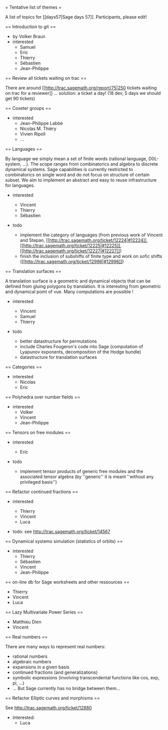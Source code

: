 = Tentative list of themes =

A list of topics for [[days57|Sage days 57]]. Participants, please edit!

== Introduction to git ==

 * by Volker Braun
 * interested
   * Samuel
   * Eric
   * Thierry
   * Sébastien
   * Jean-Philippe

== Review all tickets waiting on trac ==

There are around [[http://trac.sagemath.org/report/75|250 tickets waiting on trac for a reviewer]] ... solution: a ticket a day! (18 dev, 5 days we should get 90 tickets)

== Coxeter groups ==

 * interested
   * Jean-Philippe Labbé
   * Nicolas M. Thiéry
   * Vivien Ripoll
   * ...

== Languages ==

By language we simply mean a set of finite words (rational language, D0L-system, ...). The scope ranges from combinatorics and algebra to discrete dynamical systems. Sage capabilities is currently restricted to combinatorics on single word and do not focus on structure of certain subset. We aim to implement an abstract and easy to reuse infrastructure for languages.

 * interested
   * Vincent
   * Thierry
   * Sébastien

 * todo
   * implement the category of languages (from previous work of Vincent and Stepan, [[http://trac.sagemath.org/ticket/12224|#12224]], [[http://trac.sagemath.org/ticket/12225|#12225]], [[http://trac.sagemath.org/ticket/12227|#12227]])
   * finish the inclusion of subshifts of finite type and work on sofic shifts ([[http://trac.sagemath.org/ticket/12996|#12996]])

== Translation surfaces ==

A translation surface is a geometric and dynamical objects that can be defined from gluing polygons by translation. It is interesting from geometric and dynamical point of vue. Many computations are possible !

 * interested
   * Vincent
   * Samuel
   * Thierry

 * todo
   * better datastructure for permutations
   * include Charles Fougeron's code into Sage (computation of Lyapunov exponents, decomposition of the Hodge bundle)
   * datastructure for translation surfaces

== Categories ==

 * interested
   * Nicolas
   * Eric


== Polyhedra over number fields ==

  * interested
    * Volker
    * Vincent
    * Jean-Philippe

== Tensors on free modules ==

  * interested
    * Eric

  * todo
    * implement tensor products of generic free modules and the associated tensor algebra (by ''generic'' it is meant ''without any privileged basis'')

== Refactor continued fractions ==

  * interested
    * Thierry
    * Vincent
    * Luca

  * todo: see http://trac.sagemath.org/ticket/14567

== Dynamical systems simulation (statistics of orbits) ==

  * interested
    * Thierry
    * Sébastien
    * Vincent
    * Jean-Philippe

== on-line db for Sage worksheets and other ressources ==

  * Thierry
  * Vincent
  * Luca

== Lazy Multivariate Power Series ==

  * Matthieu Dien
  * Vincent

== Real numbers ==

There are many ways to represent real numbers:

 * rational numbers
 * algebraic numbers
 * expansions in a given basis
 * continued fractions (and generalizations)
 * symbolic expressions (involving transcendental functions like cos, exp, pi, ...)
 * ...
But Sage currently has no bridge between them...

== Refactor Elliptic curves and morphisms ==

See http://trac.sagemath.org/ticket/12880

  * Interested:
    * Luca
